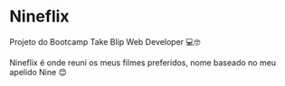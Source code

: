 # Nineflix
Projeto do Bootcamp Take Blip Web Developer 💻🤓

Nineflix é onde reuni os meus filmes preferidos, nome baseado no meu apelido Nine 😊
